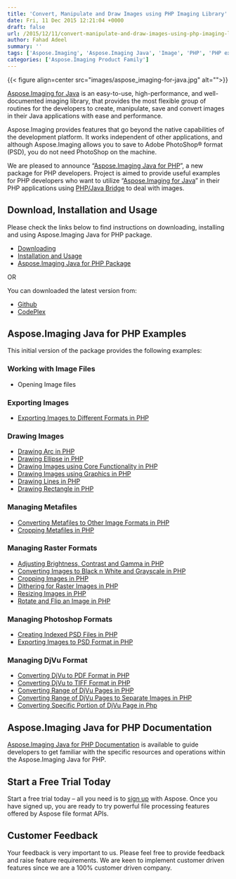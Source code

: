 ```yaml
---
title: 'Convert, Manipulate and Draw Images using PHP Imaging Library'
date: Fri, 11 Dec 2015 12:21:04 +0000
draft: false
url: /2015/12/11/convert-manipulate-and-draw-images-using-php-imaging-library/
author: Fahad Adeel
summary: ''
tags: ['Aspose.Imaging', 'Aspose.Imaging Java', 'Image', 'PHP', 'PHP examples', 'conversion', 'java', 'packagist']
categories: ['Aspose.Imaging Product Family']
---
```




{{< figure align=center src="images/aspose_imaging-for-java.jpg" alt="">}}


[Aspose.Imaging for Java][1] is an easy-to-use, high-performance, and well-documented imaging library, that provides the most flexible group of routines for the developers to create, manipulate, save and convert images in their Java applications with ease and performance.

Aspose.Imaging provides features that go beyond the native capabilities of the development platform. It works independent of other applications, and although Aspose.Imaging allows you to save to Adobe PhotoShop® format (PSD), you do not need PhotoShop on the machine.

We are pleased to announce “[Aspose.Imaging Java for PHP][2]”, a new package for PHP developers. Project is aimed to provide useful examples for PHP developers who want to utilize “[Aspose.Imaging for Java][3]” in their PHP applications using [PHP/Java Bridge][4] to deal with images.

## Download, Installation and Usage

Please check the links below to find instructions on downloading, installing and using Aspose.Imaging Java for PHP package.

*   [Downloading][5]
*   [Installation and Usage][6]
*   [Aspose.Imaging Java for PHP Package][7]

OR

You can downloaded the latest version from:

*   [Github][8]
*   [CodePlex][9]

## Aspose.Imaging Java for PHP Examples

This initial version of the package provides the following examples:

### Working with Image Files

*   Opening Image files

### Exporting Images

*   [Exporting Images to Different Formats in PHP][10]

### Drawing Images

*   [Drawing Arc in PHP][11]
*   [Drawing Ellipse in PHP][12]
*   [Drawing Images using Core Functionality in PHP][13]
*   [Drawing Images using Graphics in PHP][14]
*   [Drawing Lines in PHP][15]
*   [Drawing Rectangle in PHP][16]

### Managing Metafiles

*   [Converting Metafiles to Other Image Formats in PHP][17]
*   [Cropping Metafiles in PHP][18]

### Managing Raster Formats

*   [Adjusting Brightness, Contrast and Gamma in PHP][19]
*   [Converting Images to Black n White and Grayscale in PHP][20]
*   [Cropping Images in PHP][21]
*   [Dithering for Raster Images in PHP][22]
*   [Resizing Images in PHP][23]
*   [Rotate and Flip an Image in PHP][24]

### Managing Photoshop Formats

*   [Creating Indexed PSD Files in PHP][25]
*   [Exporting Images to PSD Format in PHP][26]

### Managing DjVu Format

*   [Converting DjVu to PDF Format in PHP][27]
*   [Converting DjVu to TIFF Format in PHP][28]
*   [Converting Range of DjVu Pages in PHP][29]
*   [Converting Range of DjVu Pages to Separate Images in PHP][30]
*   [Converting Specific Portion of DjVu Page in Php][31]

## Aspose.Imaging Java for PHP Documentation

[Aspose.Imaging Java for PHP Documentation][32] is available to guide developers to get familiar with the specific resources and operations within the Aspose.Imaging Java for PHP.

## Start a Free Trial Today

Start a free trial today – all you need is to [sign up][33] with Aspose. Once you have signed up, you are ready to try powerful file processing features offered by Aspose file format APIs.

## Customer Feedback

Your feedback is very important to us. Please feel free to provide feedback and raise feature requirements. We are keen to implement customer driven features since we are a 100% customer driven company.




[1]: https://products.aspose.com/imaging/java
[2]: https://packagist.org/packages/asposeimaging/aspose_imaging_java_for_php
[3]: https://products.aspose.com/imaging/java
[4]: http://php-java-bridge.sourceforge.net/
[5]: https://docs.aspose.com/display/imagingjava/Download+and+Configure+Aspose.Imaging+in+PHP
[6]: https://docs.aspose.com/display/imagingjava/Download+and+Configure+Aspose.Imaging+in+PHP
[7]: https://packagist.org/packages/asposeimaging/aspose_imaging_java_for_php
[8]: https://github.com/asposeimaging/Aspose_Imaging_Java/releases/tag/Aspose.Imaging_Java_for_PHP-v1.0.0
[9]: https://docs.aspose.com/
[10]: https://docs.aspose.com/display/imagingjava/Exporting+Images+to+Different+Formats+in+PHP
[11]: https://docs.aspose.com/display/imagingjava/Drawing+Arc+in+PHP
[12]: https://docs.aspose.com/display/imagingjava/Drawing+Ellipse+in+PHP
[13]: https://docs.aspose.com/display/imagingjava/Drawing+Images+using+Core+Functionality+in+PHP
[14]: https://docs.aspose.com/display/imagingjava/Drawing+Images+using+Graphics+in+PHP
[15]: https://docs.aspose.com/display/imagingjava/Drawing+Lines+in+PHP
[16]: https://docs.aspose.com/display/imagingjava/Drawing+Rectangle+in+PHP
[17]: https://docs.aspose.com/display/imagingjava/Converting+Metafiles+to+Other+Image+Formats+in+PHP
[18]: https://docs.aspose.com/display/imagingjava/Cropping+Metafiles+in+PHP
[19]: https://docs.aspose.com/display/imagingjava/Adjusting+Brightness%2C+Contrast+and+Gamma+in+PHP
[20]: https://docs.aspose.com/display/imagingjava/Converting+Images+to+Black+n+White+and+Grayscale+in+PHP
[21]: https://docs.aspose.com/display/imagingjava/Cropping+Images+in+PHP
[22]: https://docs.aspose.com/display/imagingjava/Dithering+for+Raster+Images+in+PHP
[23]: https://docs.aspose.com/display/imagingjava/Resizing+Images+in+PHP
[24]: https://docs.aspose.com/display/imagingjava/Rotate+and+Flip+an+Image+in+PHP
[25]: https://docs.aspose.com/display/imagingjava/Creating+Indexed+PSD+Files+in+PHP
[26]: https://docs.aspose.com/display/imagingjava/Exporting+Images+to+PSD+Format+in+PHP
[27]: https://docs.aspose.com/display/imagingjava/Converting+DjVu+to+PDF+Format+in+PHP
[28]: https://docs.aspose.com/display/imagingjava/Converting+DjVu+to+TIFF+Format+in+PHP
[29]: https://docs.aspose.com/display/imagingjava/Converting+Range+of+DjVu+Pages+in+PHP
[30]: https://docs.aspose.com/display/imagingjava/Converting+Range+of+DjVu+Pages+to+Separate+Images+in+PHP
[31]: https://docs.aspose.com/display/imagingjava/Converting+Specific+Portion+of+DjVu+Page+in+Php
[32]: https://docs.aspose.com/display/imagingjava/Aspose.Imaging+Java+For+PHP
[33]: http://www.aspose.com/




